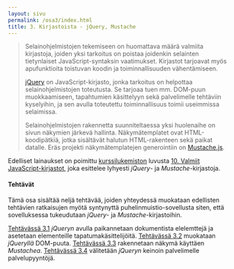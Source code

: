 ```yaml
---
layout: sivu
permalink: /osa3/index.html 
title: 3. Kirjastoista - jQuery, Mustache
---
```



> Selainohjelmistojen tekemiseen on huomattava määrä valmiita kirjastoja, joiden yksi tarkoitus on poistaa joidenkin selainten tietynlaiset JavaScript-syntaksin vaatimukset. Kirjastot tarjoavat myös apufunktioita toistuvan koodin ja toiminnallisuuden vähentämiseen. 
>
> [jQuery](http://jquery.com/) on JavaScript-kirjasto, jonka tarkoitus on helpottaa selainohjelmistojen toteutusta. Se tarjoaa tuen mm. DOM-puun muokkaamiseen, tapahtumien käsittelyyn sekä palvelimelle tehtäviin kyselyihin, ja sen avulla toteutettu toiminnallisuus toimii useimmissa selaimissa.
>
> Selainohjelmistojen rakennetta suunniteltaessa yksi huolenaihe on sivun näkymien järkevä hallinta.  Näkymätemplatet ovat HTML-koodipätkiä, jotka sisältävät halutun HTML-rakenteen sekä paikat datalle. Eräs projekti näkymätemplatejen generointiin on [Mustache.js](https://github.com/janl/mustache.js).


Edelliset lainaukset on poimittu [kurssilukemiston]({{site.baseurl}}/weso/) luvusta 
[10. Valmiit JavaScript-kirjastot]({{site.baseurl}}/weso/#10-Valmiit-JavaScript-kirjastot), joka esittelee lyhyesti *jQuery*- ja *Mustache*-kirjastoja. 

#### Tehtävät

Tämä osa sisältää neljä tehtävää, joiden yhteydessä muokataan edellisten tehtävien ratkaisujen myötä syntynyttä puhelinmuistio-sovellusta siten, että sovelluksessa tukeudutaan *jQuery*- ja *Mustache*-kirjastoihin.

[Tehtävässä 3.1](tehtava31)  *jQueryn* avulla paikannetaan dokumentista elelemttejä ja asetetaan elementeille tapatumakäsittelijöitä. [Tehtävässä 3.2](tehtava32) muokataan *jQueryllä* DOM-puuta. [Tehtävässä 3.3](tehtava33) rakennetaan näkymä käyttäen *Mustachea*. [Tehtävässä 3.4](tehtava34) välitetään *jQueryn* keinoin palvelimelle palvelupyyntöjä.
